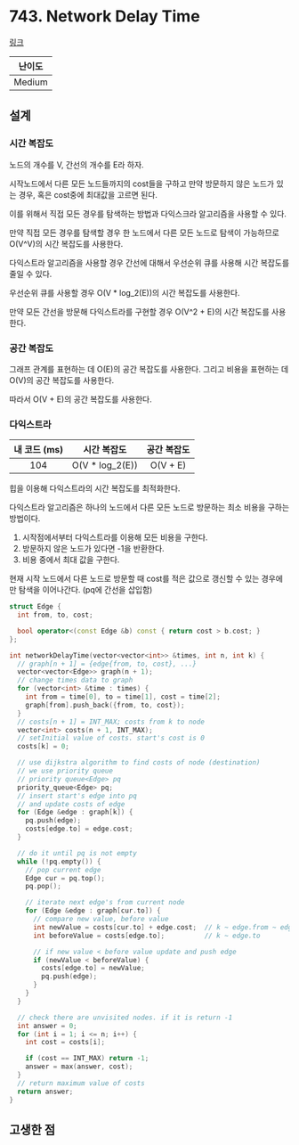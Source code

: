 # 743. Network Delay Time

[링크](https://leetcode.com/problems/network-delay-time/)

| 난이도 |
| :----: |
| Medium |

## 설계

### 시간 복잡도

노드의 개수를 V, 간선의 개수를 E라 하자.

시작노드에서 다른 모든 노드들까지의 cost들을 구하고 만약 방문하지 않은 노드가 있는 경우, 혹은 cost중에 최대값을 고르면 된다.

이를 위해서 직접 모든 경우를 탐색하는 방법과 다익스크라 알고리즘을 사용할 수 있다.

만약 직접 모든 경우를 탐색할 경우 한 노드에서 다른 모든 노드로 탐색이 가능하므로 O(V^V)의 시간 복잡도를 사용한다.

다익스트라 알고리즘을 사용할 경우 간선에 대해서 우선순위 큐를 사용해 시간 복잡도를 줄일 수 있다.

우선순위 큐를 사용할 경우 O(V \* log_2(E))의 시간 복잡도를 사용한다.

만약 모든 간선을 방문해 다익스트라를 구현할 경우 O(V^2 + E)의 시간 복잡도를 사용한다.

### 공간 복잡도

그래프 관계를 표현하는 데 O(E)의 공간 복잡도를 사용한다. 그리고 비용을 표현하는 데 O(V)의 공간 복잡도를 사용한다.

따라서 O(V + E)의 공간 복잡도를 사용한다.

### 다익스트라

| 내 코드 (ms) |   시간 복잡도    | 공간 복잡도 |
| :----------: | :--------------: | :---------: |
|     104      | O(V \* log_2(E)) |  O(V + E)   |

힙을 이용해 다익스트라의 시간 복잡도를 최적화한다.

다익스트라 알고리즘은 하나의 노드에서 다른 모든 노드로 방문하는 최소 비용을 구하는 방법이다.

1. 시작점에서부터 다익스트라를 이용해 모든 비용을 구한다.
2. 방문하지 않은 노드가 있다면 -1을 반환한다.
3. 비용 중에서 최대 값을 구한다.

현재 시작 노드에서 다른 노드로 방문할 때 cost를 적은 값으로 갱신할 수 있는 경우에만 탐색을 이어나간다. (pq에 간선을 삽입함)

```cpp
struct Edge {
  int from, to, cost;

  bool operator<(const Edge &b) const { return cost > b.cost; }
};

int networkDelayTime(vector<vector<int>> &times, int n, int k) {
  // graph[n + 1] = {edge{from, to, cost}, ...}
  vector<vector<Edge>> graph(n + 1);
  // change times data to graph
  for (vector<int> &time : times) {
    int from = time[0], to = time[1], cost = time[2];
    graph[from].push_back({from, to, cost});
  }
  // costs[n + 1] = INT_MAX; costs from k to node
  vector<int> costs(n + 1, INT_MAX);
  // setInitial value of costs. start's cost is 0
  costs[k] = 0;

  // use dijkstra algorithm to find costs of node (destination)
  // we use priority queue
  // priority queue<Edge> pq
  priority_queue<Edge> pq;
  // insert start's edge into pq
  // and update costs of edge
  for (Edge &edge : graph[k]) {
    pq.push(edge);
    costs[edge.to] = edge.cost;
  }

  // do it until pq is not empty
  while (!pq.empty()) {
    // pop current edge
    Edge cur = pq.top();
    pq.pop();

    // iterate next edge's from current node
    for (Edge &edge : graph[cur.to]) {
      // compare new value, before value
      int newValue = costs[cur.to] + edge.cost;  // k ~ edge.from ~ edge.to
      int beforeValue = costs[edge.to];          // k ~ edge.to

      // if new value < before value update and push edge
      if (newValue < beforeValue) {
        costs[edge.to] = newValue;
        pq.push(edge);
      }
    }
  }

  // check there are unvisited nodes. if it is return -1
  int answer = 0;
  for (int i = 1; i <= n; i++) {
    int cost = costs[i];

    if (cost == INT_MAX) return -1;
    answer = max(answer, cost);
  }
  // return maximum value of costs
  return answer;
}
```

## 고생한 점
